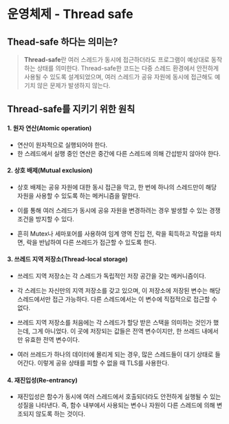 # 운영체제 - Thread safe


## Thead-safe 하다는 의미는?

>**Thread-safe**란 여러 스레드가 동시에 접근하더라도 프로그램이 예상대로 동작하는 상태를 의미한다.
Thread-safe한 코드는 다중 스레드 환경에서 안전하게 사용될 수 있도록 설계되었으며, 여러 스레드가 공유 자원에 동시에 접근해도 예기치 않은 문제가 발생하지 않는다.


## Thread-safe를 지키기 위한 원칙

#### 1. 원자 연산(Atomic operation)

- 연산이 원자적으로 실행되어야 한다.
- 한 스레드에서 실행 중인 연산은 중간에 다른 스레드에 의해 간섭받지 않아야 한다.

#### 2. 상호 배제(Mutual exclusion)

- 상호 배제는 공유 자원에 대한 동시 접근을 막고, 한 번에 하나의 스레드만이 해당 자원을 사용할 수 있도록 하는 메커니즘을 말한다.
- 이를 통해 여러 스레드가 동시에 공유 자원을 변경하려는 경우 발생할 수 있는 경쟁 조건을 방지할 수 있다.

- 흔히 Mutex나 세마포어를 사용하여 임계 영역 진입 전, 락을 획득하고 작업을 마치면, 락을 반납하여 다른 쓰레드가 접근할 수 있도록 한다.

#### 3. 쓰레드 지역 저장소(Thread-local storage)
- 쓰레드 지역 저장소는 각 스레드가 독립적인 저장 공간을 갖는 메커니즘이다.
- 각 스레드는 자신만의 지역 저장소를 갖고 있으며, 이 저장소에 저장된 변수는 해당 스레드에서만 접근 가능하다. 다른 스레드에서는 이 변수에 직접적으로 접근할 수 없다.

- 쓰레드 지역 저장소를 처음에는 각 스레드가 할당 받은 스택을 의미하는 것인가 했는데, 그게 아니었다.
  이 곳에 저장되는 값들은 전역 변수이지만, 한 쓰레드 내에서만 유효한 전역 변수이다.

- 여러 쓰레드가 하나의 데이터에 몰리게 되는 경우, 많은 스레드들이 대기 상태로 들어간다. 이렇게 공유 상태를 피할 수 없을 때 TLS를 사용한다.


#### 4. 재진입성(Re-entrancy)

- 재진입성은 함수가 동시에 여러 스레드에서 호출되더라도 안전하게 실행될 수 있는 성질을 나타낸다. 즉, 함수 내부에서 사용되는 변수나 자원이 다른 스레드에 의해 변조되지 않도록 하는 것이다.
